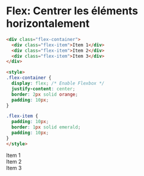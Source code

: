 <div w-full h-full>
    <div>
        <h1 w-100 pb-4 text-gradient-css font-mono text-2xl >Flex: Centrer les éléments horizontalement</h1>
    </div>
    <div grid="~ cols-2 gap-4">
<div>

```html
<div class="flex-container">
  <div class="flex-item">Item 1</div>
  <div class="flex-item">Item 2</div>
  <div class="flex-item">Item 3</div>
</div>

<style>
.flex-container {
  display: flex; /* Enable Flexbox */
  justify-content: center;
  border: 2px solid orange;
  padding: 10px;
}

.flex-item {
  padding: 10px;
  border: 1px solid emerald;
  padding: 10px;
}
</style>
```
</div>
<div>
    <div flex="~ justify-center" border-2 border-orange h-89 mt-1 p-2>
      <div border-1 border-emerald p-2>Item 1</div>
      <div border-1 border-emerald p-2>Item 2</div>
      <div border-1 border-emerald p-2>Item 3</div>
    </div>
</div>
</div>
</div>

